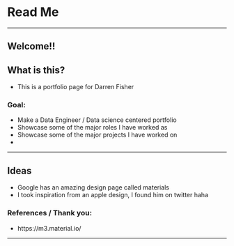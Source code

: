 # Read Me

--- 


## Welcome!!

## What is this? 
- This is a portfolio page for Darren Fisher 

### Goal:

- Make a Data Engineer / Data science centered portfolio
- Showcase some of the major roles I have worked as
- Showcase some of the major projects I have worked on
- 


---


## Ideas
- Google has an amazing design page called materials 
- I took inspiration from an apple design, I found him on twitter haha


### References / Thank you:
<ul>
    <li>https://m3.material.io/</li>
</ul>

---
